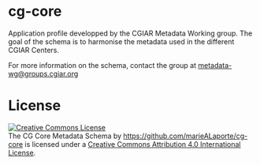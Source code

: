# cg-core

Application profile developped by the CGIAR Metadata Working group. 
The goal of the schema is to harmonise the metadata used in the different CGIAR Centers.

For more information on the schema, contact the group at metadata-wg@groups.cgiar.org

# License
<a rel="license" href="http://creativecommons.org/licenses/by/4.0/"><img alt="Creative Commons License" style="border-width:0" src="https://i.creativecommons.org/l/by/4.0/88x31.png" /></a><br /><span xmlns:dct="http://purl.org/dc/terms/" property="dct:title">The CG Core Metadata Schema</span> by <span xmlns:cc="http://creativecommons.org/ns#" property="cc:attributionName">https://github.com/marieALaporte/cg-core</span> is licensed under a <a rel="license" href="http://creativecommons.org/licenses/by/4.0/">Creative Commons Attribution 4.0 International License</a>.
